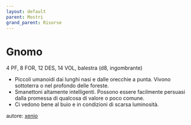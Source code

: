 ```yaml
---
layout: default
parent: Mostri
grand_parent: Risorse
---
```


# Gnomo
4 PF, 8 FOR, 12 DES, 14 VOL, balestra (d8, ingombrante)  
- Piccoli umanoidi dai lunghi nasi e dalle orecchie a punta. Vivono sottoterra o nel profondo delle foreste.
- Smanettoni altamente intelligenti. Possono essere facilmente persuasi dalla promessa di qualcosa di valore o poco comune.
- Ci vedono bene al buio e in condizioni di scarsa luminosità.

autore: [xenio](https://xenioinabottle.blogspot.com)
